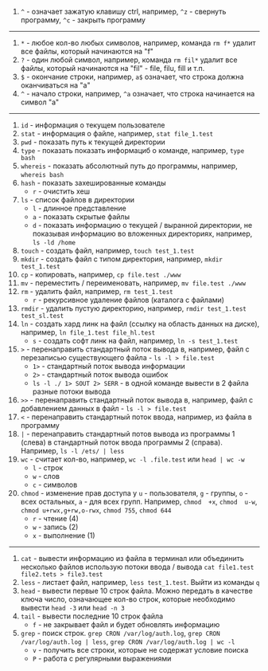 1. `^` - означает зажатую клавишу ctrl, например, `^z` - свернуть программу, `^c` - закрыть программу
---

1. `*` - любое кол-во любых символов, например, команда `rm f*` удалит все файлы, который начинаются на "f"
1. `?` - один любой символ, например, команда `rm fil*` удалит все файлы, который начинаются на "fil" - file, filu, fill и т.п.
1. `$` - окончание строки, например, `a$` означает, что строка должна оканчиваться на "а"
1. `^` - начало строки, например, `^a` означает, что строка начинается на символ "a"
---

1. `id` - информация о текущем пользователе
1. `stat` - информация о файле, например, `stat file_1.test`
1. `pwd` - показать путь к текущей директории
1. `type` - показать показать информациб о команде, например, `type bash`
1. `whereis` - показать абсолютный путь до программы, например, `whereis bash`
1. `hash` - показать захешированные команды
    - `r` - очистить хеш
1. `ls` - список файлов в директории
   - `l` - длинное представление
   - `a` - показать скрытые файлы
   - `d` - показать информацию о текущей / выранной директории, не показывая информацию во вложенных директориях, например, `ls -ld /home` 
1. `touch` - создать файл, например, `touch test_1.test`
1. `mkdir` - создать файл с типом директория, например, `mkdir test_1.test`
1. `cp` - копировать, например, `cp file.test ./www`
1. `mv` - переместить / переименовать, например, `mv file.test ./www`
1. `rm` - удалить файл, например, `rm test_1.test`
   - `r` - рекурсивное удаление файлов (каталога с файлами)
1. `rmdir` - удалить пустую директорию, например, `rmdir test_1.test test_sl.test`
1. `ln` - создать хард линк на файл (ссылку на область данных на диске), например, `ln file_1.test file_hl.test`
    - `s` - создать софт линк на файл, например, `ln -s test_1.test`
1. `>` - перенаправить стандартный поток вывода в, например, файл с перезаписью существующего файла - `ls -l > file.test`
   - `1>` - стандартный поток вывода информации
   - `2>` - стандартный поток вывода ошибок
   - `ls -l ./ 1> SOUT 2> SERR` - в одной команде вывести в 2 файла разные потоки вывода
1. `>>` - перенаправить стандартный поток вывода в, например, файл с добавлением данных в файл - `ls -l > file.test`
1. `<` - перенаправить стандартный поток ввода, например, из файла в программу
1. `|` - перенаправить стандартный потов вывода из программы 1 (слева) в стандартный поток ввода программы 2 (справа). Например, `ls -l /ets/ | less`
1. `wc` - считает кол-во, например, `wc -l .file.test` или `head | wc -w`
    - `l` - строк
    - `w` - слов
    - `c` - символов
1. `chmod` - изменение прав доступа у `u` - пользователя, `g` - группы, `o` - всех остальных, `a` - для всех групп. Например, `chmod  +x`, `chmod  u-w`, `chmod u+rwx,g+rw,o-rwx`, `chmod 755`, `chmod 644`
    - `r` - чтение (4)
    - `w` - запись (2)
    - `x` - выполнение (1)
---

1. `cat` - вывести информацию из файла в терминал или объединить несколько файлов использую потоки ввода / вывода `cat file1.test file2.tets > file3.test`
1. `less` - листает файл, например, `less test_1.test`. Выйти из команды `q`
1. `head` - вывести первые 10 строк файла. Можно передать в качестве ключа число, означающее кол-во строк, которые необходимо вывести `head -3` или `head -n 3`  
1. `tail` - вывести последние 10 строк файла
    - `f` - не закрывает файл и будет обновлять информацию
1. `grep` - поиск строк. `grep CRON /var/log/auth.log`, `grep CRON /var/log/auth.log | less`, `grep CRON /var/log/auth.log | wc -l`
    - `v` - получить все строки, которые не содержат условие поиска
    - `P` - работа с регулярными выражениями

